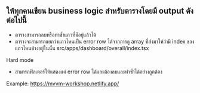 ## ให้ทุกคนเขียน business logic สำหรับตารางโดยมี output ดังต่อไปนี้
 - ตารางสามารถลบหรือทำซ้ำแถวที่มีอยู่แล้วได้
 - ตารางจะสามารถแยกว่าแถวไหนเป็น error row ได้จากการดู array ที่ส่งมาให้ว่ามี index ของแถวไหนบ้างอยู่ในนั้น src/apps/dashboard/overall/index.tsx

Hard mode
 - สามารถฟิลเตอร์ให้แสดงแค่ error row ได้และต้องลบและทำซ้ำได้อย่างถูกต้อง
 
 Example: https://mvvm-workshop.netlify.app/
